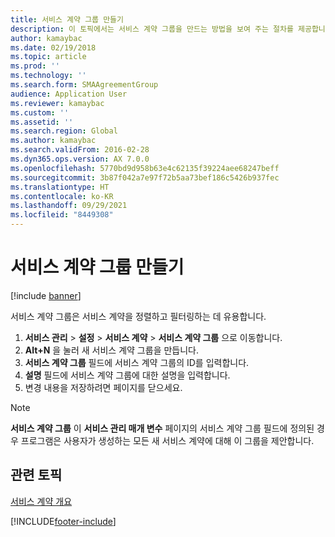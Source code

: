 ```yaml
---
title: 서비스 계약 그룹 만들기
description: 이 토픽에서는 서비스 계약 그룹을 만드는 방법을 보여 주는 절차를 제공합니다.
author: kamaybac
ms.date: 02/19/2018
ms.topic: article
ms.prod: ''
ms.technology: ''
ms.search.form: SMAAgreementGroup
audience: Application User
ms.reviewer: kamaybac
ms.custom: ''
ms.assetid: ''
ms.search.region: Global
ms.author: kamaybac
ms.search.validFrom: 2016-02-28
ms.dyn365.ops.version: AX 7.0.0
ms.openlocfilehash: 5770bd9d958b63e4c62135f39224aee68247beff
ms.sourcegitcommit: 3b87f042a7e97f72b5aa73bef186c5426b937fec
ms.translationtype: HT
ms.contentlocale: ko-KR
ms.lasthandoff: 09/29/2021
ms.locfileid: "8449308"
---
```

# <a name="create-service-agreement-groups"></a>서비스 계약 그룹 만들기 

[!include [banner](../includes/banner.md)]

서비스 계약 그룹은 서비스 계약을 정렬하고 필터링하는 데 유용합니다.

1. **서비스 관리** \> **설정** \> **서비스 계약** \> **서비스 계약 그룹** 으로 이동합니다.
2. **Alt+N** 을 눌러 새 서비스 계약 그룹을 만듭니다.
3. **서비스 계약 그룹** 필드에 서비스 계약 그룹의 ID를 입력합니다.
4. **설명** 필드에 서비스 계약 그룹에 대한 설명을 입력합니다.
5. 변경 내용을 저장하려면 페이지를 닫으세요.

> [!NOTE]
> **서비스 계약 그룹** 이 **서비스 관리 매개 변수** 페이지의 서비스 계약 그룹 필드에 정의된 경우 프로그램은 사용자가 생성하는 모든 새 서비스 계약에 대해 이 그룹을 제안합니다.

## <a name="related-topics"></a>관련 토픽

[서비스 계약 개요](service-agreement-groups.md)


[!INCLUDE[footer-include](../../includes/footer-banner.md)]